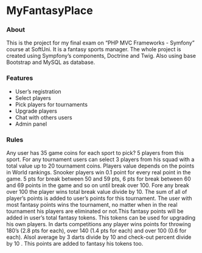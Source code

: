 # MyFantasyPlace

### About

This is the project for my final exam on “PHP MVC Frameworks - Symfony” course at SoftUni. It is a fantasy sports manager. The whole project is created using Sympfony’s components, Doctrine and Twig. Also using base Bootstrap and MySQL as database.  


### Features

- User’s registration </br>
- Select players </br>
- Pick players for tournaments </br>
- Upgrade players </br>
- Chat with others users </br>
- Admin panel </br>


### Rules

Any user has 35 game coins for each sport  to pick? 5 players from this sport. For any tournament users can select 3 players from his squad with а total value up to 20 tournament coins. Players value depends on the points in World rankings. 
Snooker players win 0.1 point for every real point in the game. 5 pts for break between 50 and 59 pts, 6 pts for break between 60 and 69 points in the game and so on until break over 100. Fore any break over 100 the player wins total break value divide by 10. The sum of all of player’s points is added to user’s points for this tournament. The user with most fantasy points wins the tournament, no matter when in the real tournament his players are eliminated or not.This fantasy points will be added in user’s total fantasy tokens. This tokens can be used for upgrading his own players. 
In darts competitions any player wins points for throwing 180’s (2.8 pts for each), over 140 (1.4 pts for each) and over 100 (0.6 for each). Alsol average by 3 darts divide by 10 and check-out percent divide by 10 . This points are added to fantasy his tokens too.
